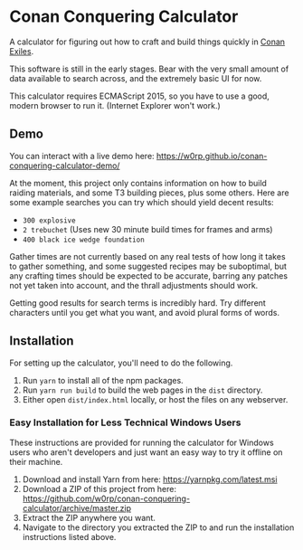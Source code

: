 # Conan Conquering Calculator

A calculator for figuring out how to craft and build things quickly in [Conan
Exiles](https://www.conanexiles.com/).

This software is still in the early stages. Bear with the very small amount of
data available to search across, and the extremely basic UI for now.

This calculator requires ECMAScript 2015, so you have to use a good, modern
browser to run it. (Internet Explorer won't work.)

## Demo

You can interact with a live demo here: https://w0rp.github.io/conan-conquering-calculator-demo/

At the moment, this project only contains information on how to build raiding
materials, and some T3 building pieces, plus some others. Here are some example
searches you can try which should yield decent results:

* `300 explosive`
* `2 trebuchet` (Uses new 30 minute build times for frames and arms)
* `400 black ice wedge foundation`

Gather times are not currently based on any real tests of how long it takes to
gather something, and some suggested recipes may be suboptimal, but any crafting
times should be expected to be accurate, barring any patches not yet taken into
account, and the thrall adjustments should work.

Getting good results for search terms is incredibly hard. Try different
characters until you get what you want, and avoid plural forms of words.

## Installation

For setting up the calculator, you'll need to do the following.

1. Run `yarn` to install all of the npm packages.
2. Run `yarn run build` to build the web pages in the `dist` directory.
3. Either open `dist/index.html` locally, or host the files on any webserver.

### Easy Installation for Less Technical Windows Users

These instructions are provided for running the calculator for Windows users who
aren't developers and just want an easy way to try it offline on their machine.

1. Download and install Yarn from here: https://yarnpkg.com/latest.msi
2. Download a ZIP of this project from here: https://github.com/w0rp/conan-conquering-calculator/archive/master.zip
3. Extract the ZIP anywhere you want.
4. Navigate to the directory you extracted the ZIP to and run the installation
   instructions listed above.
